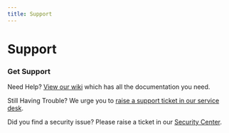 ```yaml
---
title: Support
---
```

# Support
### Get Support
Need Help? [View our wiki](https://github.com/StormlightTech/OpenCAD-php/wiki) which has all the documentation you need.

Still Having Trouble? We urge you to [raise a support ticket in our service desk](https://help.opencad.io).

Did you find a security issue? Please raise a ticket in our [Security Center](https://security.opencad.io/).

